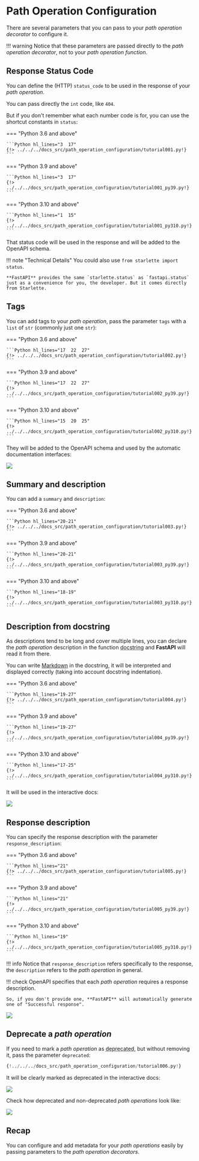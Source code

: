 # Path Operation Configuration

There are several parameters that you can pass to your *path operation decorator* to configure it.

!!! warning
    Notice that these parameters are passed directly to the *path operation decorator*, not to your *path operation function*.

## Response Status Code

You can define the (HTTP) `status_code` to be used in the response of your *path operation*.

You can pass directly the `int` code, like `404`.

But if you don't remember what each number code is for, you can use the shortcut constants in `status`:

=== "Python 3.6 and above"

    ```Python hl_lines="3  17"
    {!> ../../../docs_src/path_operation_configuration/tutorial001.py!}
    ```

=== "Python 3.9 and above"

    ```Python hl_lines="3  17"
    {!> ../../../docs_src/path_operation_configuration/tutorial001_py39.py!}
    ```

=== "Python 3.10 and above"

    ```Python hl_lines="1  15"
    {!> ../../../docs_src/path_operation_configuration/tutorial001_py310.py!}
    ```

That status code will be used in the response and will be added to the OpenAPI schema.

!!! note "Technical Details"
    You could also use `from starlette import status`.

    **FastAPI** provides the same `starlette.status` as `fastapi.status` just as a convenience for you, the developer. But it comes directly from Starlette.

## Tags

You can add tags to your *path operation*, pass the parameter `tags` with a `list` of `str` (commonly just one `str`):

=== "Python 3.6 and above"

    ```Python hl_lines="17  22  27"
    {!> ../../../docs_src/path_operation_configuration/tutorial002.py!}
    ```

=== "Python 3.9 and above"

    ```Python hl_lines="17  22  27"
    {!> ../../../docs_src/path_operation_configuration/tutorial002_py39.py!}
    ```

=== "Python 3.10 and above"

    ```Python hl_lines="15  20  25"
    {!> ../../../docs_src/path_operation_configuration/tutorial002_py310.py!}
    ```

They will be added to the OpenAPI schema and used by the automatic documentation interfaces:

<img src="/img/tutorial/path-operation-configuration/image01.png">

## Summary and description

You can add a `summary` and `description`:

=== "Python 3.6 and above"

    ```Python hl_lines="20-21"
    {!> ../../../docs_src/path_operation_configuration/tutorial003.py!}
    ```

=== "Python 3.9 and above"

    ```Python hl_lines="20-21"
    {!> ../../../docs_src/path_operation_configuration/tutorial003_py39.py!}
    ```

=== "Python 3.10 and above"

    ```Python hl_lines="18-19"
    {!> ../../../docs_src/path_operation_configuration/tutorial003_py310.py!}
    ```

## Description from docstring

As descriptions tend to be long and cover multiple lines, you can declare the *path operation* description in the function <abbr title="a multi-line string as the first expression inside a function (not assigned to any variable) used for documentation">docstring</abbr> and **FastAPI** will read it from there.

You can write <a href="https://en.wikipedia.org/wiki/Markdown" class="external-link" target="_blank">Markdown</a> in the docstring, it will be interpreted and displayed correctly (taking into account docstring indentation).

=== "Python 3.6 and above"

    ```Python hl_lines="19-27"
    {!> ../../../docs_src/path_operation_configuration/tutorial004.py!}
    ```

=== "Python 3.9 and above"

    ```Python hl_lines="19-27"
    {!> ../../../docs_src/path_operation_configuration/tutorial004_py39.py!}
    ```

=== "Python 3.10 and above"

    ```Python hl_lines="17-25"
    {!> ../../../docs_src/path_operation_configuration/tutorial004_py310.py!}
    ```

It will be used in the interactive docs:

<img src="/img/tutorial/path-operation-configuration/image02.png">

## Response description

You can specify the response description with the parameter `response_description`:

=== "Python 3.6 and above"

    ```Python hl_lines="21"
    {!> ../../../docs_src/path_operation_configuration/tutorial005.py!}
    ```

=== "Python 3.9 and above"

    ```Python hl_lines="21"
    {!> ../../../docs_src/path_operation_configuration/tutorial005_py39.py!}
    ```

=== "Python 3.10 and above"

    ```Python hl_lines="19"
    {!> ../../../docs_src/path_operation_configuration/tutorial005_py310.py!}
    ```

!!! info
    Notice that `response_description` refers specifically to the response, the `description` refers to the *path operation* in general.

!!! check
    OpenAPI specifies that each *path operation* requires a response description.

    So, if you don't provide one, **FastAPI** will automatically generate one of "Successful response".

<img src="/img/tutorial/path-operation-configuration/image03.png">

## Deprecate a *path operation*

If you need to mark a *path operation* as <abbr title="obsolete, recommended not to use it">deprecated</abbr>, but without removing it, pass the parameter `deprecated`:

```Python hl_lines="16"
{!../../../docs_src/path_operation_configuration/tutorial006.py!}
```

It will be clearly marked as deprecated in the interactive docs:

<img src="/img/tutorial/path-operation-configuration/image04.png">

Check how deprecated and non-deprecated *path operations* look like:

<img src="/img/tutorial/path-operation-configuration/image05.png">

## Recap

You can configure and add metadata for your *path operations* easily by passing parameters to the *path operation decorators*.
